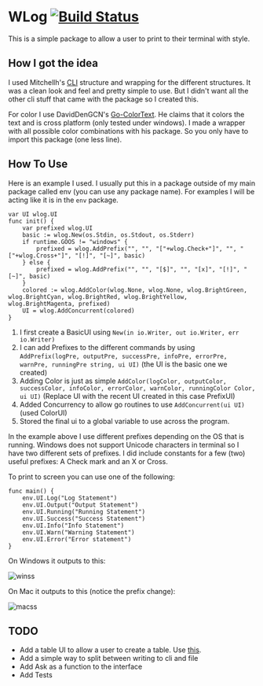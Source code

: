 # WLog [![Build Status](https://travis-ci.org/dixonwille/wlog.svg?branch=master)](https://travis-ci.org/dixonwille/wlog)
This is a simple package to allow a user to print to their terminal with style.

## How I got the idea
I used Mitchellh's [CLI](https://github.com/mitchellh/cli) structure and wrapping for the different structures. It was a clean look and feel and pretty simple to use. But I didn't want all the other cli stuff that came with the package so I created this.

For color I use DavidDenGCN's [Go-ColorText](https://github.com/daviddengcn/go-colortext). He claims that it colors the text and is cross platform (only tested under windows). I made a wrapper with all possible color combinations with his package. So you only have to import this package (one less line).

## How To Use
Here is an example I used. I usually put this in a package outside of my main package called env (you can use any package name). For examples I will be acting like it is in the `env` package.
```
var UI wlog.UI
func init() {
	var prefixed wlog.UI
	basic := wlog.New(os.Stdin, os.Stdout, os.Stderr)
	if runtime.GOOS != "windows" {
		prefixed = wlog.AddPrefix("", "", "["+wlog.Check+"]", "", "["+wlog.Cross+"]", "[!]", "[~]", basic)
	} else {
		prefixed = wlog.AddPrefix("", "", "[$]", "", "[x]", "[!]", "[~]", basic)
	}
	colored := wlog.AddColor(wlog.None, wlog.None, wlog.BrightGreen, wlog.BrightCyan, wlog.BrightRed, wlog.BrightYellow, wlog.BrightMagenta, prefixed)
	UI = wlog.AddConcurrent(colored)
}
```

1. I first create a BasicUI using `New(in io.Writer, out io.Writer, err io.Writer)`
2. I can add Prefixes to the different commands by using `AddPrefix(logPre, outputPre, successPre, infoPre, errorPre, warnPre, runningPre string, ui UI)` (the UI is the basic one we created)
3. Adding Color is just as simple `AddColor(logColor, outputColor, successColor, infoColor, errorColor, warnColor, runningColor Color, ui UI)` (Replace UI with the recent UI created in this case PrefixUI)
4. Added Concurrency to allow go routines to use `AddConcurrent(ui UI)` (used ColorUI)
5. Stored the final ui to a global variable to use across the program.

In the example above I use different prefixes depending on the OS that is running. Windows does not support Unicode characters in terminal so I have two different sets of prefixes. I did include constants for a few (two) useful prefixes: A Check mark and an X or Cross.

To print to screen you can use one of the following:

```
func main() {
	env.UI.Log("Log Statement")
	env.UI.Output("Output Statement")
	env.UI.Running("Running Statement")
	env.UI.Success("Success Statement")
	env.UI.Info("Info Statement")
	env.UI.Warn("Warning Statement")
	env.UI.Error("Error statement")
}
```
On Windows it outputs to this:

![winss](https://raw.githubusercontent.com/dixonwille/wlog/master/resources/winss.png)

On Mac it outputs to this (notice the prefix change):

![macss](https://raw.githubusercontent.com/dixonwille/wlog/master/resources/macss.png)

## TODO
* Add a table UI to allow a user to create a table. Use [this](https://github.com/olekukonko/tablewriter).
* Add a simple way to split between writing to cli and file
* Add Ask as a function to the interface
* Add Tests
